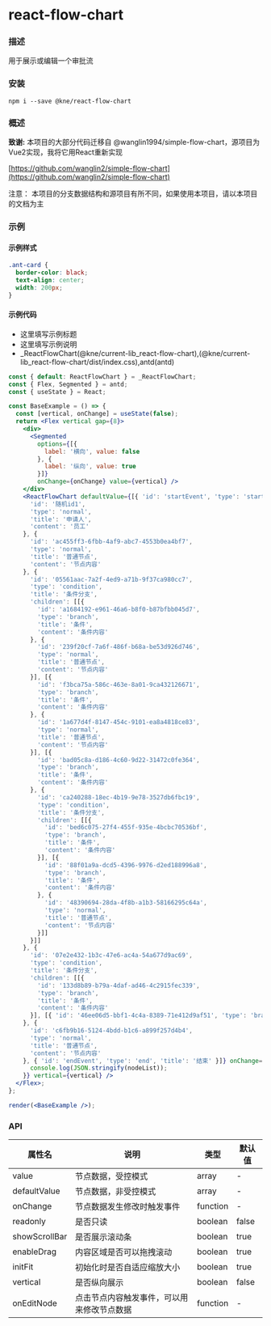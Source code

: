 
# react-flow-chart


### 描述

用于展示或编辑一个审批流


### 安装

```shell
npm i --save @kne/react-flow-chart
```


### 概述

**致谢:** 本项目的大部分代码迁移自 @wanglin1994/simple-flow-chart，源项目为Vue2实现，我将它用React重新实现

[https://github.com/wanglin2/simple-flow-chart](https://github.com/wanglin2/simple-flow-chart)

注意： 本项目的分支数据结构和源项目有所不同，如果使用本项目，请以本项目的文档为主


### 示例


#### 示例样式

```scss
.ant-card {
  border-color: black;
  text-align: center;
  width: 200px;
}
```

#### 示例代码

- 这里填写示例标题
- 这里填写示例说明
- _ReactFlowChart(@kne/current-lib_react-flow-chart),(@kne/current-lib_react-flow-chart/dist/index.css),antd(antd)

```jsx
const { default: ReactFlowChart } = _ReactFlowChart;
const { Flex, Segmented } = antd;
const { useState } = React;

const BaseExample = () => {
  const [vertical, onChange] = useState(false);
  return <Flex vertical gap={8}>
    <div>
      <Segmented
        options={[{
          label: '横向', value: false
        }, {
          label: '纵向', value: true
        }]}
        onChange={onChange} value={vertical} />
    </div>
    <ReactFlowChart defaultValue={[{ 'id': 'startEvent', 'type': 'start', 'title': '开始' }, {
      'id': '随机id1',
      'type': 'normal',
      'title': '申请人',
      'content': '员工'
    }, {
      'id': 'ac455ff3-6fbb-4af9-abc7-4553b0ea4bf7',
      'type': 'normal',
      'title': '普通节点',
      'content': '节点内容'
    }, {
      'id': '05561aac-7a2f-4ed9-a71b-9f37ca980cc7',
      'type': 'condition',
      'title': '条件分支',
      'children': [[{
        'id': 'a1684192-e961-46a6-b8f0-b87bfbb045d7',
        'type': 'branch',
        'title': '条件',
        'content': '条件内容'
      }, {
        'id': '239f20cf-7a6f-486f-b68a-be53d926d746',
        'type': 'normal',
        'title': '普通节点',
        'content': '节点内容'
      }], [{
        'id': 'f3bca75a-586c-463e-8a01-9ca432126671',
        'type': 'branch',
        'title': '条件',
        'content': '条件内容'
      }, {
        'id': '1a677d4f-8147-454c-9101-ea8a4818ce83',
        'type': 'normal',
        'title': '普通节点',
        'content': '节点内容'
      }], [{
        'id': 'bad05c8a-d186-4c60-9d22-31472c0fe364',
        'type': 'branch',
        'title': '条件',
        'content': '条件内容'
      }, {
        'id': 'ca240288-18ec-4b19-9e78-3527db6fbc19',
        'type': 'condition',
        'title': '条件分支',
        'children': [[{
          'id': 'bed6c075-27f4-455f-935e-4bcbc70536bf',
          'type': 'branch',
          'title': '条件',
          'content': '条件内容'
        }], [{
          'id': '88f01a9a-dcd5-4396-9976-d2ed188996a8',
          'type': 'branch',
          'title': '条件',
          'content': '条件内容'
        }, {
          'id': '48390694-28da-4f8b-a1b3-58166295c64a',
          'type': 'normal',
          'title': '普通节点',
          'content': '节点内容'
        }]]
      }]]
    }, {
      'id': '07e2e432-1b3c-47e6-ac4a-54a677d9ac69',
      'type': 'condition',
      'title': '条件分支',
      'children': [[{
        'id': '133d8b89-b79a-4daf-ad46-4c2915fec339',
        'type': 'branch',
        'title': '条件',
        'content': '条件内容'
      }], [{ 'id': '46ee06d5-bbf1-4c4a-8389-71e412d9af51', 'type': 'branch', 'title': '条件', 'content': '条件内容' }]]
    }, {
      'id': 'c6fb9b16-5124-4bdd-b1c6-a899f257d4b4',
      'type': 'normal',
      'title': '普通节点',
      'content': '节点内容'
    }, { 'id': 'endEvent', 'type': 'end', 'title': '结束' }]} onChange={(nodeList) => {
      console.log(JSON.stringify(nodeList));
    }} vertical={vertical} />
  </Flex>;
};

render(<BaseExample />);

```


### API

| 属性名           | 说明                    | 类型       | 默认值   |
|---------------|-----------------------|----------|-------|
| value         | 节点数据，受控模式             | array    | -     |
| defaultValue  | 节点数据，非受控模式            | array    | -     |
| onChange      | 节点数据发生修改时触发事件         | function | -     |
| readonly      | 是否只读                  | boolean  | false |
| showScrollBar | 是否展示滚动条               | boolean  | true  |
| enableDrag    | 内容区域是否可以拖拽滚动          | boolean  | true  |
| initFit       | 初始化时是否自适应缩放大小         | boolean  | true  |
| vertical      | 是否纵向展示                | boolean  | false |
| onEditNode    | 点击节点内容触发事件，可以用来修改节点数据 | function | -     |

